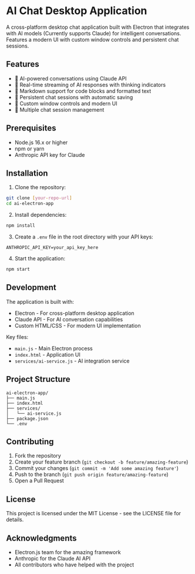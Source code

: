 # AI Chat Desktop Application

A cross-platform desktop chat application built with Electron that integrates with AI models (Currently supports Claude) for intelligent conversations. Features a modern UI with custom window controls and persistent chat sessions.

## Features

- 🤖 AI-powered conversations using Claude API
- 💭 Real-time streaming of AI responses with thinking indicators
- 📝 Markdown support for code blocks and formatted text
- 💾 Persistent chat sessions with automatic saving
- 🎨 Custom window controls and modern UI
- 📑 Multiple chat session management

## Prerequisites

- Node.js 16.x or higher
- npm or yarn
- Anthropic API key for Claude

## Installation

1. Clone the repository:
```bash
git clone [your-repo-url]
cd ai-electron-app
```

2. Install dependencies:
```bash
npm install
```

3. Create a `.env` file in the root directory with your API keys:
```
ANTHROPIC_API_KEY=your_api_key_here
```

4. Start the application:
```bash
npm start
```

## Development

The application is built with:
- Electron - For cross-platform desktop application
- Claude API - For AI conversation capabilities
- Custom HTML/CSS - For modern UI implementation

Key files:
- `main.js` - Main Electron process
- `index.html` - Application UI
- `services/ai-service.js` - AI integration service

## Project Structure

```
ai-electron-app/
├── main.js
├── index.html
├── services/
│   └── ai-service.js
├── package.json
└── .env
```

## Contributing

1. Fork the repository
2. Create your feature branch (`git checkout -b feature/amazing-feature`)
3. Commit your changes (`git commit -m 'Add some amazing feature'`)
4. Push to the branch (`git push origin feature/amazing-feature`)
5. Open a Pull Request

## License

This project is licensed under the MIT License - see the LICENSE file for details.

## Acknowledgments

- Electron.js team for the amazing framework
- Anthropic for the Claude AI API
- All contributors who have helped with the project